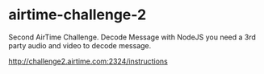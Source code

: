 # airtime-challenge-2
Second AirTime Challenge. Decode Message with NodeJS you need a 3rd party audio and video to decode message.

http://challenge2.airtime.com:2324/instructions
